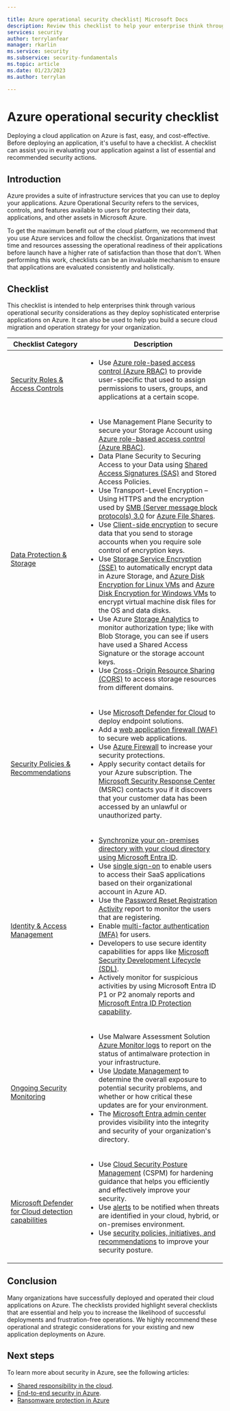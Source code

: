 ```yaml
---

title: Azure operational security checklist| Microsoft Docs
description: Review this checklist to help your enterprise think through Azure operational security considerations.
services: security
author: terrylanfear
manager: rkarlin
ms.service: security
ms.subservice: security-fundamentals
ms.topic: article
ms.date: 01/23/2023
ms.author: terrylan

---
```


# Azure operational security checklist
Deploying a cloud application on Azure is fast, easy, and cost-effective. Before deploying an application, it's useful to have a checklist. A checklist can assist you in evaluating your application against a list of essential and recommended security actions.

## Introduction

Azure provides a suite of infrastructure services that you can use to deploy your applications. Azure Operational Security refers to the services, controls, and features available to users for protecting their data, applications, and other assets in Microsoft Azure.

To get the maximum benefit out of the cloud platform, we recommend that you use Azure services and follow the checklist. Organizations that invest time and resources assessing the operational readiness of their applications before launch have a higher rate of satisfaction than those that don't. When performing this work, checklists can be an invaluable mechanism to ensure that applications are evaluated consistently and holistically.

## Checklist

This checklist is intended to help enterprises think through various operational security considerations as they deploy sophisticated enterprise applications on Azure. It can also be used to help you build a secure cloud migration and operation strategy for your organization.

|Checklist Category| Description|
| ------------ | -------- |
| [<br>Security Roles & Access Controls](../../defender-for-cloud/defender-for-cloud-planning-and-operations-guide.md)|<ul><li>Use [Azure role-based access control (Azure RBAC)](../../role-based-access-control/role-assignments-portal.md) to provide user-specific that used to assign permissions to users, groups, and applications at a certain scope.</li></ul> |
| [<br>Data Protection & Storage](../../storage/blobs/security-recommendations.md)|<ul><li>Use Management Plane Security to secure your Storage Account using [Azure role-based access control (Azure RBAC)](../../role-based-access-control/role-assignments-portal.md).</li><li>Data Plane Security to Securing Access to your Data using [Shared Access Signatures (SAS)](../../storage/common/storage-sas-overview.md) and Stored Access Policies.</li><li>Use Transport-Level Encryption – Using HTTPS and the encryption used by [SMB (Server message block protocols) 3.0](/windows/win32/fileio/microsoft-smb-protocol-and-cifs-protocol-overview) for [Azure File Shares](../../storage/files/storage-dotnet-how-to-use-files.md).</li><li>Use [Client-side encryption](../../storage/common/storage-client-side-encryption.md) to secure data that you send to storage accounts when you require sole control of encryption keys. </li><li>Use [Storage Service Encryption (SSE)](../../storage/common/storage-service-encryption.md)  to automatically encrypt data in Azure Storage, and [Azure Disk Encryption for Linux VMs](../../virtual-machines/linux/disk-encryption-overview.md) and [Azure Disk Encryption for Windows VMs](../../virtual-machines/linux/disk-encryption-overview.md) to encrypt virtual machine disk files for the OS and data disks.</li><li>Use Azure [Storage Analytics](/rest/api/storageservices/storage-analytics) to monitor authorization type; like with Blob Storage, you can see if users have used a Shared Access Signature or the storage account keys.</li><li>Use [Cross-Origin Resource Sharing (CORS)](/rest/api/storageservices/cross-origin-resource-sharing--cors--support-for-the-azure-storage-services) to access storage resources from different domains.</li></ul> |
|[<br>Security Policies & Recommendations](../../defender-for-cloud/defender-for-cloud-planning-and-operations-guide.md#security-policies)|<ul><li>Use [Microsoft Defender for Cloud](../../defender-for-cloud/integration-defender-for-endpoint.md) to deploy endpoint solutions.</li><li>Add a [web application firewall (WAF)](../../web-application-firewall/ag/ag-overview.md) to secure web applications.</li><li>Use [Azure Firewall](../../firewall/overview.md) to increase your security protections. </li><li>Apply security contact details for your Azure subscription. The [Microsoft Security Response Center](https://technet.microsoft.com/security/dn528958.aspx) (MSRC) contacts you if it discovers that your customer data has been accessed by an unlawful or unauthorized party.</li></ul> |
| [<br>Identity & Access Management](identity-management-best-practices.md)|<ul><li>[Synchronize your on-premises directory with your cloud directory using Microsoft Entra ID](../../active-directory/hybrid/whatis-hybrid-identity.md).</li><li>Use [single sign-on](../../active-directory/manage-apps/what-is-single-sign-on.md) to enable users to access their SaaS applications based on their organizational account in Azure AD.</li><li>Use the [Password Reset Registration Activity](../../active-directory/authentication/howto-sspr-reporting.md) report to monitor the users that are registering.</li><li>Enable [multi-factor authentication (MFA)](../../active-directory/authentication/concept-mfa-howitworks.md) for users.</li><li>Developers to use secure identity capabilities for apps like [Microsoft Security Development Lifecycle (SDL)](https://www.microsoft.com/download/details.aspx?id=12379).</li><li>Actively monitor for suspicious activities by using Microsoft Entra ID P1 or P2 anomaly reports and [Microsoft Entra ID Protection capability](../../active-directory/identity-protection/overview-identity-protection.md).</li></ul> |
|[<br>Ongoing Security Monitoring](../../defender-for-cloud/defender-for-cloud-introduction.md)|<ul><li>Use Malware Assessment Solution [Azure Monitor logs](../../azure-monitor/logs/log-query-overview.md) to report on the status of antimalware protection in your infrastructure.</li><li>Use [Update Management](../../automation/update-management/overview.md) to determine the overall exposure to potential security problems, and whether or how critical these updates are for your environment.</li><li>The [Microsoft Entra admin center](https://entra.microsoft.com) provides visibility into the integrity and security of your organization's directory. |
| [<br>Microsoft Defender for Cloud detection capabilities](../../security-center/security-center-alerts-overview.md#detect-threats)|<ul><li>Use [Cloud Security Posture Management](../../defender-for-cloud/concept-cloud-security-posture-management.md) (CSPM) for hardening guidance that helps you efficiently and effectively improve your security.</li><li>Use [alerts](../../defender-for-cloud/alerts-overview.md) to be notified when threats are identified in your cloud, hybrid, or on-premises environment. </li><li>Use [security policies, initiatives, and recommendations](../../defender-for-cloud/security-policy-concept.md) to improve your security posture.</li></ul> |

## Conclusion
Many organizations have successfully deployed and operated their cloud applications on Azure. The checklists provided highlight several checklists that are essential and help you to increase the likelihood of successful deployments and frustration-free operations. We highly recommend these operational and strategic considerations for your existing and new application deployments on Azure.

## Next steps
To learn more about security in Azure, see the following articles:

* [Shared responsibility in the cloud](shared-responsibility.md).
* [End-to-end security in Azure](end-to-end.md).
* [Ransomware protection in Azure](ransomware-protection.md)
